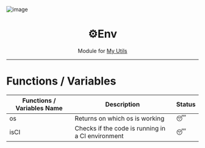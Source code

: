 ![image](https://github.com/user-attachments/assets/9031947a-97ac-4d40-9a34-d897544e6785)

<h1 align="center">⚙️Env</h1>
<p align="center">Module for <a href="https://github.com/INeedJobToStartWork/MyUtilia">My Utils</a></p>
<hr/>

# Functions / Variables

| Functions / Variables Name | Description                                       | Status |
| -------------------------- | ------------------------------------------------- | ------ |
| os                         | Returns on which os is working                    | 😴     |
| isCI                       | Checks if the code is running in a CI environment | 😴     |
